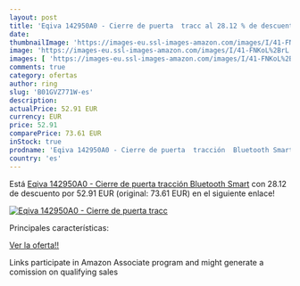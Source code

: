 ```yaml
---
layout: post
title: 'Eqiva 142950A0 - Cierre de puerta  tracc al 28.12 % de descuento'
date: 
thumbnailImage: 'https://images-eu.ssl-images-amazon.com/images/I/41-FNKoL%2BrL._SL200_.jpg'
image: 'https://images-eu.ssl-images-amazon.com/images/I/41-FNKoL%2BrL._SL200_.jpg'
images: [ 'https://images-eu.ssl-images-amazon.com/images/I/41-FNKoL%2BrL._SL200_.jpg' ]
comments: true
category: ofertas
author: ring
slug: 'B01GVZ771W-es'
description:
actualPrice: 52.91 EUR
currency: EUR
price: 52.91
comparePrice: 73.61 EUR
inStock: true
prodname: 'Eqiva 142950A0 - Cierre de puerta  tracción  Bluetooth Smart'
country: 'es'
---
```


Está [Eqiva 142950A0 - Cierre de puerta  tracción  Bluetooth Smart](https://www.amazon.es/dp/B01GVZ771W/?tag=tolees-21) con 28.12 de descuento por 52.91 EUR (original: 73.61 EUR) en el siguiente enlace!

[![Eqiva 142950A0 - Cierre de puerta  tracc](https://images-eu.ssl-images-amazon.com/images/I/41-FNKoL%2BrL._SL200_.jpg)](https://www.amazon.es/dp/B01GVZ771W/?tag=tolees-21)

Principales características:


[Ver la oferta!!](https://www.amazon.es/dp/B01GVZ771W/?tag=tolees-21)

Links participate in Amazon Associate program and might generate a comission on qualifying sales


